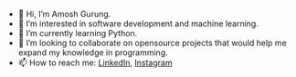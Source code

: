 - 👋 Hi, I’m Amosh Gurung.
- 👀 I’m interested in software development and machine learning.
- 🌱 I’m currently learning Python.
- 💞️ I’m looking to collaborate on opensource projects that would help me expand my knowledge in programming.
- 📫 How to reach me: [LinkedIn](http://www.linkedin.com/in/amosh-gurung),  [Instagram](http://www.instagram.com/amosh_gurung)

<!---
amoshgurung/amoshgurung is a ✨ special ✨ repository because its `README.md` (this file) appears on your GitHub profile.
You can click the Preview link to take a look at your changes.
--->
